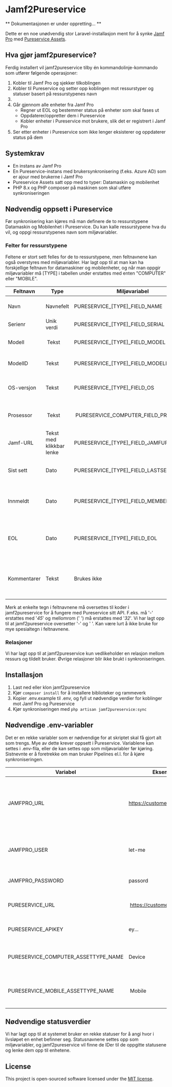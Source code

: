 # Jamf2Pureservice

** Dokumentasjonen er under oppretting… **

Dette er en noe unødvendig stor Laravel-installasjon ment for å synke [Jamf Pro](https://jamf.com) med [Pureservice Assets](https://pureservice.com).
## Hva gjør jamf2pureservice?

Ferdig installert vil jamf2pureservice tilby én kommandolinje-kommando som utfører følgende operasjoner:
1. Kobler til Jamf Pro og sjekker tilkoblingen
2. Kobler til Pureservice og setter opp koblingen mot ressurstyper og statuser basert på ressurstypenes navn
3. 
3. Går gjennom alle enheter fra Jamf Pro
    - Regner ut EOL og bestemmer status på enheter som skal fases ut
    - Oppdaterer/oppretter dem i Pureservice
    - Kobler enheter i Pureservice mot brukere, slik det er registrert i Jamf Pro
4. Ser etter enheter i Pureservice som ikke lenger eksisterer og oppdaterer status på dem

## Systemkrav
- En instans av Jamf Pro
- En Pureservice-instans med brukersynkronisering (f.eks. Azure AD) som er ajour med brukerne i Jamf Pro
- Pureservice Assets satt opp med to typer: Datamaskin og mobilenhet
- PHP 8.x og PHP composer på maskinen som skal utføre synkroniseringen
## Nødvendig oppsett i Pureservice

Før synkronisering kan kjøres må man definere de to ressurstypene Datamaskin og Mobilenhet i Pureservice. Du kan kalle ressurstypene hva du vil, og oppgi ressurstypenes navn som miljøvariabler.

### Felter for ressurstypene

Feltene er stort sett felles for de to ressurstypene, men feltnavnene kan også overstyres med miljøvariabler. Har lagt opp til at man kan ha forskjellige feltnavn for datamaskiner og mobilenheter, og når man oppgir miljøvariabler må [TYPE] i tabellen under erstattes med enten "COMPUTER" eller "MOBILE".

| Feltnavn | Type | Miljøvariabel | Beskrivelse |
| ----------- | ----------- | ----------- | ----------- |
| Navn | Navnefelt | PURESERVICE_[TYPE]_FIELD_NAME | Feltet som brukes som enhetens navn |
| Serienr | Unik verdi | PURESERVICE_[TYPE]_FIELD_SERIAL | Enhetens serienummer |
| Modell | Tekst | PURESERVICE_[TYPE]_FIELD_MODEL | Inneholder enhetens modellnavn |
| ModelID | Tekst | PURESERVICE_[TYPE]_FIELD_MODELID | Enhetens modell-ID, f.eks. 'MacMini11,1' |
| OS-versjon | Tekst | PURESERVICE_[TYPE]_FIELD_OS | Enhetens OS-versjon, merk at '-' må oversettes til '_45_' i APIet |
| Prosessor | Tekst | PURESERVICE_COMPUTER_FIELD_PROCESSOR | Enhetens prosessortype, brukes ikke av mobilenheter |
| Jamf-URL | Tekst med klikkbar lenke | PURESERVICE_[TYPE]_FIELD_JAMFURL | Lenke til enheten i Jamf Pro |
| Sist sett | Dato | PURESERVICE_[TYPE]_FIELD_LASTSEEN | Tidsangivelse for når enheten ble sist sett av Jamf Pro |
| Innmeldt | Dato | PURESERVICE_[TYPE]_FIELD_MEMBERSINCE | Tidsangivelse for når enheten første gang ble innrullert i Jamf Pro |
| EOL | Dato | PURESERVICE_[TYPE]_FIELD_EOL | Dato for når enheten forventes å skiftes ut. Regnes ut av jamf2pureservice |
| Kommentarer | Tekst | Brukes ikke | Tekstfelt for å skrive inn kommentarer for selve enheten. Brukes ikke av Pureservice |

Merk at enkelte tegn i feltnavnene må oversettes til koder i jamf2pureservice for å fungere med Pureservice sitt API. F.eks. må '-' erstattes med '_45_' og mellomrom (' ') må erstattes med '_32_'. Vi har lagt opp til at jamf2pureservice oversetter '-' og ' '. Kan være lurt å ikke bruke for mye spesialtegn i feltnavnene.

### Relasjoner

Vi har lagt opp til at jamf2pureservice kun vedlikeholder en relasjon mellom ressurs og tildelt bruker. Øvrige relasjoner blir ikke brukt i synkroniseringen. 

## Installasjon
1. Last ned eller klon jamf2pureservice
2. Kjør `composer install` for å installere biblioteker og rammeverk
3. Kopier .env.example til .env, og fyll ut nødvendige verdier for koblinger mot Jamf Pro og Pureservice
4. Kjør synkroniseringen med `php artisan jamf2pureservice:sync`

## Nødvendige .env-variabler

Det er en rekke variabler som er nødvendige for at skriptet skal få gjort alt som trengs. Mye av dette krever oppsett i Pureservice. Variablene kan settes i .env-fila, eller de kan settes opp som miljøvariabler før kjøring. Sistnevnte er å foretrekke om man bruker Pipelines el.l. for å kjøre synkroniseringen.

| Variabel | Eksempelverdi | Beskrivelse |
| ----------- | ----------- | ----------- |
| JAMFPRO_URL | https://customer.jamfcloud.com | Angir base-adressen til Jamf Pro-instansen. Det er ikke nødvendig å bruke /api el.l. |
| JAMFPRO_USER | let-me | Brukernavn for en bruker i Jamf Pro som har global lesetilgang |
| JAMFPRO_PASSWORD | passord | Passord til Jamf Pro-brukeren |
| PURESERVICE_URL | https://customer.pureservice.com | Bare-adressen til Pureservice-instansen |
| PURESERVICE_APIKEY | ey... | API-nøkkel til Pureservice |
| PURESERVICE_COMPUTER_ASSETTYPE_NAME | Device | Navnet til ressurstypen som brukes til datamaskiner |
| PURESERVICE_MOBILE_ASSETTYPE_NAME | Mobile | Navnet til ressurstypen som brukes til mobilenheter |

## Nødvendige statusverdier

Vi har lagt opp til at systemet bruker en rekke statuser for å angi hvor i livsløpet en enhet befinner seg. Statusnavnene settes opp som miljøvariabler, og jamf2pureservice vil finne de IDer til de oppgitte statusene og lenke dem opp til enhetene.

## License

This project is open-sourced software licensed under the [MIT license](https://opensource.org/licenses/MIT).
